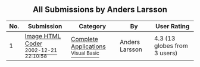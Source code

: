 ﻿<div align="center">

## All Submissions by Anders Larsson

</div>

No.  | Submission | Category | By   | User Rating
---- | ---------- | -------- | ---- | -----------
1 | [Image HTML Coder<br /><sup>2002-12-21 22:10:58</sup>](https://github.com/Planet-Source-Code/anders-larsson-image-html-coder__1-41811) | [Complete Applications<br /><sup>Visual Basic</sup>](../ByCategory/complete-applications__1-27.md) | Anders Larsson | 4.3 (13 globes from 3 users)
